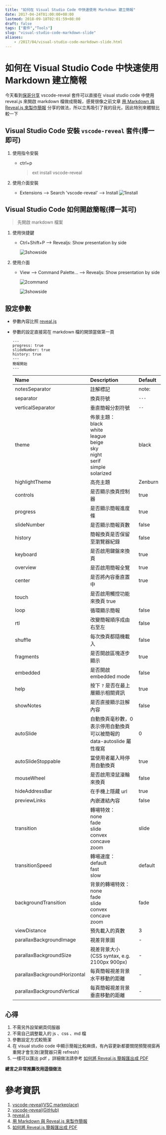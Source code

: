```yaml
---
title: "如何在 Visual Studio Code 中快速使用 Markdown 建立簡報"
date: 2017-04-24T01:00:00+08:00
lastmod: 2018-09-18T02:01:59+08:00
draft: false
tags: ["套件","Tools"]
slug: "visual-studio-code-markdown-slide"
aliases:
    - /2017/04/visual-studio-code-markdown-slide.html
---
```

# 如何在 Visual Studio Code 中快速使用 Markdown 建立簡報
今天看到[保哥分享](https://www.facebook.com/groups/augularjs.tw/permalink/1588293701180994/) vscode-reveal 套件可以直接在 visual studio code 中使用 reveal.js 來開啟 markdown 檔做成簡報，感覺很像之前文章 [用 Markdown 與 Reveal.js 來製作簡報](//blog.yowko.com/2016/12/markdown-revealjs.html) 分享的做法，所以立馬吸引了我的目光，因此特別來體驗比較一下

## Visual Studio Code 安裝 `vscode-reveal` 套件(擇一即可)

1.  使用指令安裝

    *   ctrl+p

        > ext install vscode-reveal

2.  使用介面安裝

    *   Extensions --> Search 'vscode-reveal' --> Install
        ![1install](https://cloud.githubusercontent.com/assets/3851540/25314950/bc22c566-287f-11e7-9783-a500b015e823.png)

## Visual Studio Code 如何開啟簡報(擇一其可)

>   先開啟 markdown 檔案

1.  使用快捷鍵
    *   Ctrl+Shift+P --> Revealjs: Show presentation by side
        
        ![3showside](https://cloud.githubusercontent.com/assets/3851540/25314951/bc22f7d4-287f-11e7-9b24-d8800570e2fc.png)
2.  使用介面
    * View --> Command Palette... --> Revealjs: Show presentation by side
        
        ![2command](https://cloud.githubusercontent.com/assets/3851540/25314952/bc247636-287f-11e7-9239-243b76ef0757.png)
        
        ![3showside](https://cloud.githubusercontent.com/assets/3851540/25314951/bc22f7d4-287f-11e7-9b24-d8800570e2fc.png)

## 設定參數

*   參數內容比照 [reveal.js](https://github.com/hakimel/reveal.js)

*   參數的設定直接寫在 markdown 檔的開頭當做第一頁

    ```
    ---
    progress: true
    slideNumber: true
    history: true
    ---
    簡報開始
    ---
    ```

    Name|	Description|	Default
    :---|:---|:---
    notesSeparator|	註解標記|	note:
    separator|	換頁符號|	`---`
    verticalSeparator|	垂直簡報分割符號|	`--`
    theme|	佈景主題：<br/>black<br/>    white<br/>    league<br/>    beige<br/> sky<br/>    night<br/>    serif<br/>    simple<br/>    solarized|black
    highlightTheme|	高亮主題|	Zenburn
    controls	|是否顯示換頁控制器|true
    progress	|是否顯示簡報進度條|true
    slideNumber	|是否顯示簡報頁數	|false
    history	|簡報換頁是否保留至瀏覽器紀錄	|false
    keyboard	|是否啟用鍵盤來換頁	|true
    overview|	是否啟用簡報全覽	|true
    center|	是否將內容垂直置中	|true
    touch	|是否啟用觸控功能來換頁	true
    loop	|循環顯示簡報	|false
    rtl	|改變簡報順序成由右至左|	false
    shuffle|	每次換頁都隨機載入|	false
    fragments|	是否開啟區塊逐步顯示|	true
    embedded|	是否開啟 embedded mode|	false
    help	|按下 `?` 是否在最上層顯示相關資訊|	true
    showNotes	|是否直接顯示註解內容|	false
    autoSlide	|自動換頁毫秒數，0 表示停用自動換頁<br/>可以被簡報的 data-autoslide 屬性複寫	|0
    autoSlideStoppable	|當使用者屬入時停用自動換頁	|true
    mouseWheel	|是否啟用滑鼠滾輪來換頁	|false
    hideAddressBar|	在手機上隱藏 url	|true
    previewLinks	|內嵌連結內容	|false
    transition	|轉場特效：<br/>none<br/>fade<br/>slide<br/>convex<br/>concave<br/>zoom|	slide
    transitionSpeed	|轉場速度：<br/>    default<br/>    fast<br/>    slow|	default
    backgroundTransition|	背景的轉場特效：<br/>    none<br/>   fade<br/>    slide<br/>    convex<br/>    concave<br/>    zoom	|fade
    viewDistance|	預先載入的頁數	|3
    parallaxBackgroundImage	|視差背景圖	|-
    parallaxBackgroundSize	|視差背景大小 <br/>    (CSS syntax, e.g. 2100px 900px)	|-
    parallaxBackgroundHorizontal	|每頁簡報視差背景水平移動的距離	|-
    parallaxBackgroundVertical	|每頁簡報視差背景垂直移動的距離	|-

## 心得
1.  不需另外設架網頁伺服器
2.  不需自己調整載入的 js 、css 、md 檔
3.  參數設定方式較簡潔
4.  在 visual studio code 中顯示簡報比較麻煩，有內容更新都要關閉預覽視窗再重開才會生效(瀏覽器只需 refresh)
5.  一樣可以匯出 pdf ，詳細做法請參考 [如何將 Reveal.js 簡報匯出成 PDF](//blog.yowko.com/2016/12/revealjs-pdf.html)


 **總言之非常推薦改用這個做法**


# 參考資訊
1.  [vscode-reveal(VSC markeplace)](https://marketplace.visualstudio.com/items?itemName=evilz.vscode-reveal)
2.  [vscode-reveal(GitHub)](https://github.com/evilz/vscode-reveal)
3.  [reveal.js](https://github.com/hakimel/reveal.js)
4.  [用 Markdown 與 Reveal.js 來製作簡報](//blog.yowko.com/2016/12/markdown-revealjs.html)
5.  [如何將 Reveal.js 簡報匯出成 PDF](//blog.yowko.com/2016/12/revealjs-pdf.html)
